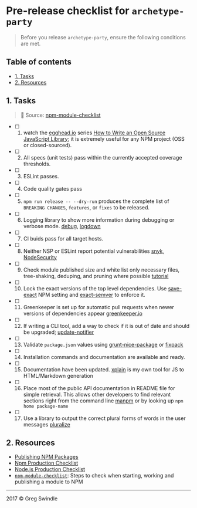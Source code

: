 # Pre-release checklist for `archetype-party`
> Before you release `archetype-party`, ensure the following conditions are
> met.

## Table of contents

<!-- toc -->

- [1. Tasks](#1-tasks)
- [2. Resources](#2-resources)

<!-- tocstop -->

<!-- tocend -->

## 1. Tasks
> :memo: Source:  [npm-module-checklist](https://github.com/bahmutov/npm-module-checklist)

- [ ] 1. watch the [egghead.io][egghead] series [How to Write an Open Source JavaScript Library][egghead series];
it is extremely useful for any NPM project (OSS or closed-sourced).

- [ ] 2. All specs (unit tests) pass within the currently accepted coverage thresholds.

- [ ] 3. ESLint passes.

- [ ] 4. Code quality gates pass

- [ ] 5. `npm run release -- --dry-run` produces the complete list of `BREAKING CHANGES`, `features`, or `fixes` to be released.

- [ ] 6. Logging library to show more information during debugging or verbose mode.
[debug][debug], [logdown][logdown]

- [ ] 7. CI buids pass for all target hosts.

- [ ] 8. Neither NSP or ESLint report potential vulnerabilities [snyk][snyk], [NodeSecurity][NodeSecurity]

- [ ] 9. Check module published size and white list only necessary files, tree-shaking, deduping, and pruning where possible [tutorial][module size]

- [ ] 10. Lock the exact versions of the top level dependencies.
Use [save-exact][save-exact] NPM setting and [exact-semver][exact-semver] to enforce it.

- [ ] 11. Greenkeeper is set up for automatic pull requests when newer versions of dependencies appear [greenkeeper.io][greenkeeper]

- [ ] 12. If writing a CLI tool, add a way to check if it is out of date and should be upgraded;
[update-notifier][update-notifier]

- [ ] 13. Validate `package.json` values using [grunt-nice-package][grunt-nice-package]
or [fixpack][fixpack]

- [ ] 14. Installation commands and documentation are available and ready.

- [ ] 15. Documentation have been updated. [xplain][xplain] is my own tool for JS to HTML/Markdown
generation

- [ ] 16. Place most of the public API documentation in README file for simple retrieval.
This allows other developers to find relevant sections right from the command line [manpm][manpm]
or by looking up `npm home package-name`

- [ ] 17. Use a library to output the correct plural forms of words in the user messages [pluralize][pluralize]

## 2. Resources

 * [Publishing NPM  Packages](https://docs.npmjs.com/getting-started/publishing-npm-packages)
 * [Npm Production Checklist](http://jbavari.github.io/blog/2015/10/17/npm-production-checklist/)
 * [Node.js Production Checklist](https://blog.risingstack.com/node-js-production-checklist/)
 * [`npm-module-checklist`](https://github.com/bahmutov/npm-module-checklist): Steps to check when starting, working and publishing a module to NPM


---

2017 © Greg Swindle

[egghead]: https://egghead.io
[egghead series]: https://egghead.io/series/how-to-write-an-open-source-javascript-library

[pick testing framework]: http://glebbahmutov.com/blog/picking-javascript-testing-framework/

[eslint]: http://eslint.org/
[jshint]: http://jshint.com/docs/
[jscs]: http://jscs.info/
[gulp-lint-everything]: https://github.com/bahmutov/gulp-lint-everything

[pre-git]: https://github.com/bahmutov/pre-git
[ghooks]: https://www.npmjs.com/package/ghooks

[Codacy]: https://codacy.com/
[CodeClimate]: https://codeclimate.com/
[BitHound]: https://www.bithound.io/

[commitizen]: https://www.npmjs.com/package/commitizen

[debug]: https://github.com/visionmedia/debug
[logdown]: https://github.com/caiogondim/logdown

[validate-commit-msg]: https://www.npmjs.com/package/validate-commit-msg

[git-issues]: https://www.npmjs.com/package/git-issues

[travis]: https://travis-ci.org/
[circle]: https://circleci.com/

[badges]: http://glebbahmutov.com/blog/tightening-node-project/
[nodeico]: https://nodei.co/
[david-dm]: https://david-dm.org/

[module size]: http://glebbahmutov.com/blog/smaller-published-NPM-modules/

[semantic-release]: https://github.com/semantic-release/semantic-release
[semver]: http://semver.org/
[semver important]: https://medium.com/javascript-scene/software-versions-are-broken-3d2dc0da0783#.h96ppopx3
[broken semver]: https://www.youtube.com/watch?v=tc2UgG5L7WM

[save-exact]: https://docs.npmjs.com/misc/config#save-exact
[exact-semver]: https://github.com/bahmutov/exact-semver

[next-update install]: https://github.com/bahmutov/next-update#install
[greenkeeper]: http://greenkeeper.io/

[update-notifier]: https://github.com/yeoman/update-notifier

[snyk]: https://www.npmjs.com/package/snyk
[NodeSecurity]: https://nodesecurity.io/

[grunt-nice-package]: https://github.com/bahmutov/grunt-nice-package
[fixpack]: https://github.com/henrikjoreteg/fixpack

[atom]: https://github.com/atom/atom/blob/master/CONTRIBUTING.md
[lodash]: https://github.com/lodash/lodash/blob/master/CONTRIBUTING.md
[contributing]: https://github.com/blog/1184-contributing-guidelines

[xplain]: https://github.com/bahmutov/xplain

[manpm]: https://github.com/bahmutov/manpm

[pluralize]: https://github.com/blakeembrey/pluralize
